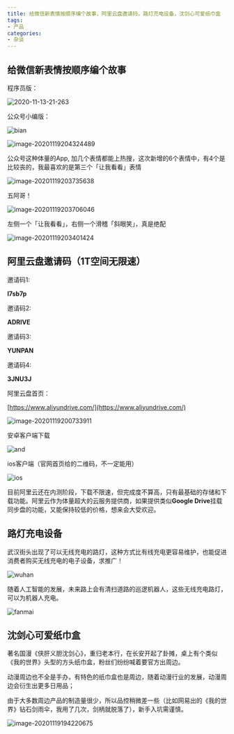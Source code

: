 ```yaml
---
title: 给微信新表情按顺序编个故事，阿里云盘邀请码，路灯充电设备，沈剑心可爱纸巾盒
tags:
- 产品
categories:
- 杂谈
---
```


## 给微信新表情按顺序编个故事





程序员版：



![2020-11-13-21-263](https://cdn.fangyuanxiaozhan.com/assets/169416581267423axzDSj.png)

公众号小编版：

![bian](https://cdn.fangyuanxiaozhan.com/assets/1694165812726p0Yc16Gb.jpeg)

![image-20201119204324489](https://cdn.fangyuanxiaozhan.com/assets/1694165820517hC1sKwhz.png)

公众号这种体量的App, 加几个表情都能上热搜，这次新增的6个表情中，有4个是比较丧的，我最喜欢的是第三个「让我看看」表情

![image-20201119203735638](https://cdn.fangyuanxiaozhan.com/assets/1694165821639AYH5khfG.png)

五阿哥！

![image-20201119203706046](https://cdn.fangyuanxiaozhan.com/assets/1694165825117Bx7AyFRf.png)





左侧一个「让我看看」，右侧一个滑稽「斜眼笑」，真是绝配

![image-20201119203401424](https://cdn.fangyuanxiaozhan.com/assets/1694165826935mfhZFjd2.png)



## 阿里云盘邀请码（1T空间无限速）

邀请码1:

**l7sb7p**

邀请码2:

**ADRIVE**

邀请码3:

**YUNPAN**


邀请码4:

**3JNU3J**





阿里云盘首页：

[https://www.aliyundrive.com/](https://www.aliyundrive.com/)

![image-20201119200733911](https://cdn.fangyuanxiaozhan.com/assets/1694165831337SF5jJTs4.png)



安卓客户端下载

![and](https://cdn.fangyuanxiaozhan.com/assets/1694165833516PA3kBRGi.png)

ios客户端（官网首页给的二维码，不一定能用）

![ios](https://cdn.fangyuanxiaozhan.com/assets/1694165835051rcjifeHM.png)





目前阿里云还在内测阶段，下载不限速，但完成度不算高，只有最基础的存储和下载功能。阿里云作为体量超大的云服务提供商，如果提供类似**Google Drive**挂载同步盘的功能，又能保持较低的价格，想来会大受欢迎。



## 路灯充电设备



武汉街头出现了可以无线充电的路灯，这种方式比有线充电更容易维护，也能促进消费者购买无线充电的电子设备，求推广！

![wuhan](https://cdn.fangyuanxiaozhan.com/assets/1694165836651SxATWsts.jpeg)

随着人工智能的发展，未来路上会有清扫道路的巡逻机器人，这些无线充电路灯，可以为机器人充电。

![fanmai](https://cdn.fangyuanxiaozhan.com/assets/1694165839873zhyRaAPE.png)





## 沈剑心可爱纸巾盒



著名国漫《侠肝义胆沈剑心》，重归老本行，在长安开起了卦摊，桌上有个类似《我的世界》头型的方头纸巾盒，粉丝们纷纷喊着要官方出周边。



动漫周边也不全是手办，有特色的纸巾盒也是周边，随着动漫行业的发展，动漫周边会衍生出更多日用品；

由于大多数周边产品的制造量很少，所以品控稍微差一些（比如网易出的《我的世界》钻石剑雨伞，我用了几次，剑柄就脱落了），新手入坑需谨慎。



![image-20201119194220675](https://cdn.fangyuanxiaozhan.com/assets/1694165845122NtZ7x4aY.png)